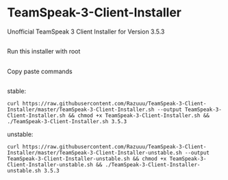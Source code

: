 # TeamSpeak-3-Client-Installer
Unofficial TeamSpeak 3 Client Installer for Version 3.5.3
##
Run this installer with root
##
Copy paste commands
##
stable:
```
curl https://raw.githubusercontent.com/Razuuu/TeamSpeak-3-Client-Installer/master/TeamSpeak-3-Client-Installer.sh --output TeamSpeak-3-Client-Installer.sh && chmod +x TeamSpeak-3-Client-Installer.sh && ./TeamSpeak-3-Client-Installer.sh 3.5.3
```
unstable:
```
curl https://raw.githubusercontent.com/Razuuu/TeamSpeak-3-Client-Installer/master/TeamSpeak-3-Client-Installer-unstable.sh --output TeamSpeak-3-Client-Installer-unstable.sh && chmod +x TeamSpeak-3-Client-Installer-unstable.sh && ./TeamSpeak-3-Client-Installer-unstable.sh 3.5.3
```
